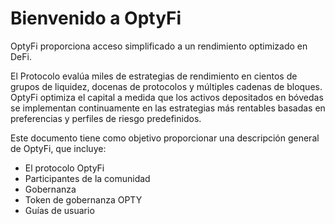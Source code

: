 # Bienvenido a OptyFi

OptyFi proporciona acceso simplificado a un rendimiento optimizado en DeFi.

El Protocolo evalúa miles de estrategias de rendimiento en cientos de grupos de liquidez, docenas de protocolos y múltiples cadenas de bloques. OptyFi optimiza el capital a medida que los activos depositados en bóvedas se implementan continuamente en las estrategias más rentables basadas en preferencias y perfiles de riesgo predefinidos.

Este documento tiene como objetivo proporcionar una descripción general de OptyFi, que incluye:

* El protocolo OptyFi
* Participantes de la comunidad
* Gobernanza
* Token de gobernanza OPTY
* Guías de usuario
